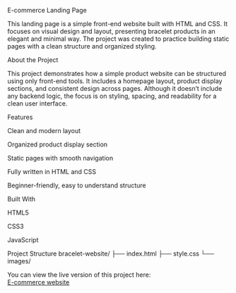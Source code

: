 E-commerce Landing Page

This landing page  is a simple front-end website built with HTML and CSS.
It focuses on visual design and layout, presenting bracelet products in an elegant and minimal way. The project was created to practice building static pages with a clean structure and organized styling.

About the Project

This project demonstrates how a simple product website can be structured using only front-end tools.
It includes a homepage layout, product display sections, and consistent design across pages.
Although it doesn’t include any backend logic, the focus is on styling, spacing, and readability for a clean user interface.

Features

Clean and modern layout

Organized product display section

Static pages with smooth navigation

Fully written in HTML and CSS

Beginner-friendly, easy to understand structure

Built With

HTML5

CSS3

JavaScript

Project Structure
bracelet-website/
├── index.html
├── style.css
└── images/

You can view the live version of this project here:  
[E-commerce website ]( https://patrick-gif955.github.io/bracelet-website/)
